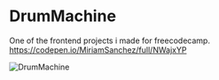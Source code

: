 # DrumMachine
One of the frontend projects i made for freecodecamp.
https://codepen.io/MiriamSanchez/full/NWajxYP

![DrumMachine](https://user-images.githubusercontent.com/94837339/201696676-7b371cb2-bd21-44a9-b4d9-4461524a3d5d.jpg)
